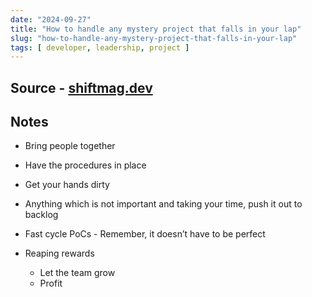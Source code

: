 ```yaml
---
date: "2024-09-27"
title: "How to handle any mystery project that falls in your lap"
slug: "how-to-handle-any-mystery-project-that-falls-in-your-lap"
tags: [ developer, leadership, project ]
---
```




## Source - [shiftmag.dev][1]

## Notes
* Bring people together
* Have the procedures in place
* Get your hands dirty
* Anything which is not important and taking your time, push it out to backlog
* Fast cycle PoCs - Remember, it doesn’t have to be perfect
* Reaping rewards
  * Let the team grow
  * Profit



   [1]: https://shiftmag.dev/how-to-handle-any-mystery-project-that-falls-in-your-lap-3761/
